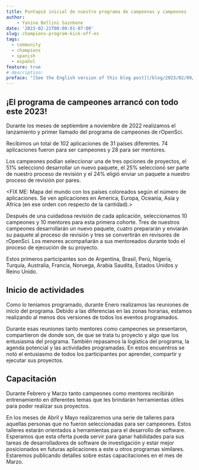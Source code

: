 ```yaml
---
title: Puntapié inicial de nuestro programa de campeonas y campeones
author: 
    - Yanina Bellini Sainbene
date: '2023-02-21T00:00:01-07:00'
slug: champions-program-kick-off-es
tags:
  - community
  - champions
  - spanish
  - español
feature: true  
# description: 
preface: "[See the English version of this blog post](/blog/2023/02/09/champions-program-kick-off/)" 
---
```


## ¡El programa de campeones arrancó con todo este 2023!

Durante los meses de septiembre a noviembre de 2022 realizamos el lanzamiento y primer llamado del programa de campeones de rOpenSci.

Recibimos un total de 102 aplicaciones de 31 países diferentes. 74 aplicaciones fueron para ser campeones y 28 para ser mentores.

Los campeones podían seleccionar una de tres opciones de proyectos, el 51% seleccionó desarrollar un nuevo paquete, el 25% seleccionó ser parte de nuestro proceso de revisión y  el 24% eligió enviar un paquete a nuestro proceso de revisión por pares. 

<FIX ME: Mapa del mundo con los países coloreados según el número de aplicaciones. Se ven aplicaciones en America, Europa, Oceania, Asia y Africa (en ese orden con respecto de la cantidad).>

Después de una cuidadosa revisión de cada aplicación, seleccionamos 10 campeones y 10 mentores para esta primera cohorte.  Tres de nuestros campeones desarrollarán un nuevo paquete, cuatro prepararán y enviarán su paquete al proceso de revisión y tres se convertirán en revisores de rOpenSci.  Los menores acompañarán a sus mentoreados durante todo el proceso de ejecución de su proyecto.

Estos primeros participantes son de Argentina, Brasil, Perú, Nigeria, Turquía, Australia, Francia, Noruega, Arabia Saudita, Estados Unidos y Reino Unido. 

## Inicio de actividades

Como lo teníamos programado, durante Enero realizamos las reuniones de inicio del programa. Debido a las diferencias en las zonas horarias, estamos realizando al menos dos versiones de todos los eventos programados. 

Durante esas reuniones tanto mentores como campeones se presentaron, compartieron de donde son, de que se trata tu proyecto y algo que los entusiasma del programa.   También repasamos la logística del programa, la agenda potencial y las actividades programadas.  En estos encuentros se notó el entusiasmo de todos los participantes por aprender, compartir y ejecutar sus proyectos.

## Capacitación

Durante Febrero y Marzo tanto campeones como mentores recibirán entrenamiento en diferentes temas que les brindarán herramientas útiles para poder realizar sus proyectos.

En los meses de Abril y Mayo realizaremos una serie de talleres para aquellas personas que no fueron seleccionadas para ser campeones. Estos talleres estarán orientados a herramientas para el desarrollo de software.  Esperamos que esta oferta pueda servir para ganar habilidades para sus tareas de desarrolladores de software de investigación y estar mejor posicionados en futuras aplicaciones a este u otros programas similares.  Estaremos publicando detalles sobre estas capacitaciones en el mes de Marzo. 
